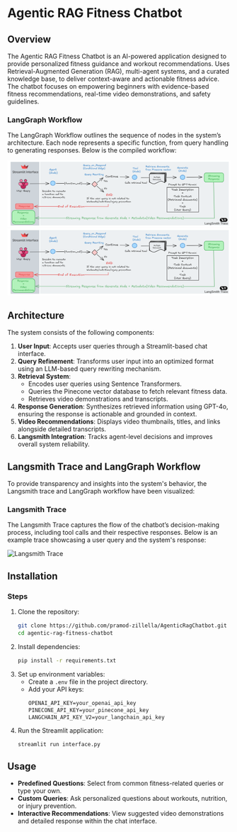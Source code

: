 # Agentic RAG Fitness Chatbot

## Overview
The Agentic RAG Fitness Chatbot is an AI-powered application designed to provide personalized fitness guidance and workout recommendations. Uses Retrieval-Augmented Generation (RAG), multi-agent systems, and a curated knowledge base, to deliver context-aware and actionable fitness advice. The chatbot focuses on empowering beginners with evidence-based fitness recommendations, real-time video demonstrations, and safety guidelines.

### LangGraph Workflow
The LangGraph Workflow outlines the sequence of nodes in the system’s architecture. Each node represents a specific function, from query handling to generating responses. Below is the compiled workflow:

![LangGraph Workflow](https://github.com/pramod-zillella/Agentic-Rag-Chatbot/blob/main/LangGraph-Workflow.png)
![LangGraph Workflow](https://github.com/pramod-zillella/Agentic-Rag-Chatbot/blob/main/LangGraph-Workflow.png)

## Architecture
The system consists of the following components:

1. **User Input**: Accepts user queries through a Streamlit-based chat interface.
2. **Query Refinement**: Transforms user input into an optimized format using an LLM-based query rewriting mechanism.
3. **Retrieval System**:
   - Encodes user queries using Sentence Transformers.
   - Queries the Pinecone vector database to fetch relevant fitness data.
   - Retrieves video demonstrations and transcripts.
4. **Response Generation**: Synthesizes retrieved information using GPT-4o, ensuring the response is actionable and grounded in context.
5. **Video Recommendations**: Displays video thumbnails, titles, and links alongside detailed transcripts.
6. **Langsmith Integration**: Tracks agent-level decisions and improves overall system reliability.

## Langsmith Trace and LangGraph Workflow
To provide transparency and insights into the system's behavior, the Langsmith trace and LangGraph workflow have been visualized:

### Langsmith Trace
The Langsmith Trace captures the flow of the chatbot’s decision-making process, including tool calls and their respective responses. Below is an example trace showcasing a user query and the system's response:

![Langsmith Trace](https://github.com/pramod-zillella/AgenticRagChatbot/blob/main/Langsmith-Trace.png)

## Installation

### Steps
1. Clone the repository:
   ```bash
   git clone https://github.com/pramod-zillella/AgenticRagChatbot.git
   cd agentic-rag-fitness-chatbot
   ```
2. Install dependencies:
   ```bash
   pip install -r requirements.txt
   ```
3. Set up environment variables:
   - Create a `.env` file in the project directory.
   - Add your API keys:
     ```
     OPENAI_API_KEY=your_openai_api_key
     PINECONE_API_KEY=your_pinecone_api_key
     LANGCHAIN_API_KEY_V2=your_langchain_api_key
     ```
4. Run the Streamlit application:
   ```bash
   streamlit run interface.py
   ```

## Usage
- **Predefined Questions**: Select from common fitness-related queries or type your own.
- **Custom Queries**: Ask personalized questions about workouts, nutrition, or injury prevention.
- **Interactive Recommendations**: View suggested video demonstrations and detailed response within the chat interface.

